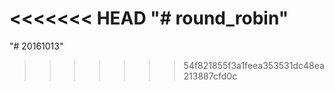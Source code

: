 <<<<<<< HEAD
"# round_robin" 
=======
"# 20161013" 
>>>>>>> 54f821855f3a1feea353531dc48ea213887cfd0c

